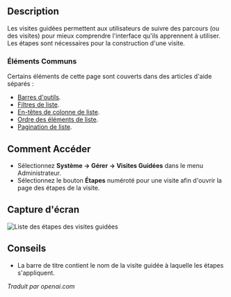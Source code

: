 <!-- Filename: Help4.x:Guided_Tours:_Steps  / Display title: Visites guidées : Étapes -->

## Description

Les visites guidées permettent aux utilisateurs de suivre des parcours (ou des visites)
pour mieux comprendre l'interface qu'ils apprennent à utiliser. Les étapes sont
nécessaires pour la construction d'une visite.

### Éléments Communs

Certains éléments de cette page sont couverts dans des articles d'aide séparés :

* [Barres d'outils](jdocmanual?article=help/common-elements/toolbars).
* [Filtres de liste](jdocmanual?article=help/common-elements/list-filters).
* [En-têtes de colonne de liste](jdocmanual?article=help/common-elements/list-column-headers).
* [Ordre des éléments de liste](jdocmanual?article=help/common-elements/list-ordering).
* [Pagination de liste](jdocmanual?article=help/common-elements/list-pagination).

## Comment Accéder

- Sélectionnez **Système -> Gérer -> Visites Guidées** dans le menu Administrateur.
- Sélectionnez le bouton **Étapes** numéroté pour une visite afin d'ouvrir la page des étapes de la visite.

## Capture d'écran

![Liste des étapes des visites guidées](../../../fr/images/guided-tours/guided-tours-steps-list.png)

## Conseils

- La barre de titre contient le nom de la visite guidée à laquelle les étapes s'appliquent.

*Traduit par openai.com*

